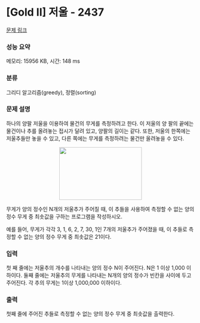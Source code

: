 # [Gold II] 저울 - 2437 

[문제 링크](https://www.acmicpc.net/problem/2437) 

### 성능 요약

메모리: 15956 KB, 시간: 148 ms

### 분류

그리디 알고리즘(greedy), 정렬(sorting)

### 문제 설명

<p>하나의 양팔 저울을 이용하여 물건의 무게를 측정하려고 한다. 이 저울의 양 팔의 끝에는 물건이나 추를 올려놓는 접시가 달려 있고, 양팔의 길이는 같다. 또한, 저울의 한쪽에는 저울추들만 놓을 수 있고, 다른 쪽에는 무게를 측정하려는 물건만 올려놓을 수 있다.</p>

<p style="text-align: center;"><img alt="" src="https://upload.acmicpc.net/7d2a2428-a1b0-47f5-9f53-fecd714d1b1b/-/preview/" style="width: 221px; height: 141px;"></p>

<p>무게가 양의 정수인 N개의 저울추가 주어질 때, 이 추들을 사용하여 측정할 수 없는 양의 정수 무게 중 최솟값을 구하는 프로그램을 작성하시오.</p>

<p>예를 들어, 무게가 각각 3, 1, 6, 2, 7, 30, 1인 7개의 저울추가 주어졌을 때, 이 추들로 측정할 수 없는 양의 정수 무게 중 최솟값은 21이다. </p>

### 입력 

 <p>첫 째 줄에는 저울추의 개수를 나타내는 양의 정수 N이 주어진다. N은 1 이상 1,000 이하이다. 둘째 줄에는 저울추의 무게를 나타내는 N개의 양의 정수가 빈칸을 사이에 두고 주어진다. 각 추의 무게는 1이상 1,000,000 이하이다.</p>

### 출력 

 <p>첫째 줄에 주어진 추들로 측정할 수 없는 양의 정수 무게 중 최솟값을 출력한다.</p>

